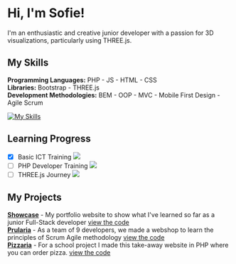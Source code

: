 # Hi, I'm Sofie!  
I'm an enthusiastic and creative junior developer with a passion for 3D visualizations, particularly using THREE.js.

## My Skills
**Programming Languages:** PHP - JS - HTML - CSS  
**Libraries:** Bootstrap - THREE.js  
**Development Methodologies:** BEM - OOP - MVC - Mobile First Design - Agile Scrum

[![My Skills](https://skillicons.dev/icons?i=php,js,html,css,bootstrap,threejs,vscode,github,codepen,blender)](https://skillicons.dev)

## Learning Progress
- [x] Basic ICT Training ![](https://geps.dev/progress/100)  
- [ ] PHP Developer Training ![](https://geps.dev/progress/87)  
- [ ] THREE.js Journey ![](https://geps.dev/progress/36)

## My Projects
**[Showcase](https://Sofie-van-der-Meer.be)** - My portfolio website to show what I've learned so far as a junior Full-Stack developer [view the code](https://github.com/Sofie-van-der-Meer/Showcase) \
**[Prularia](https://demo.prularia.Sofie-van-der-Meer.be)** - As a team of 9 developers, we made a webshop to learn the principles of Scrum Agile methodology [view the code](https://github.com/Sofie-van-der-Meer/Prularia)  
**[Pizzaria](https://demo.pizzaria.Sofie-van-der-Meer.be)** - For a school project I made this take-away website in PHP where you can order pizza. [view the code](https://github.com/Sofie-van-der-Meer/Pizzaria)
